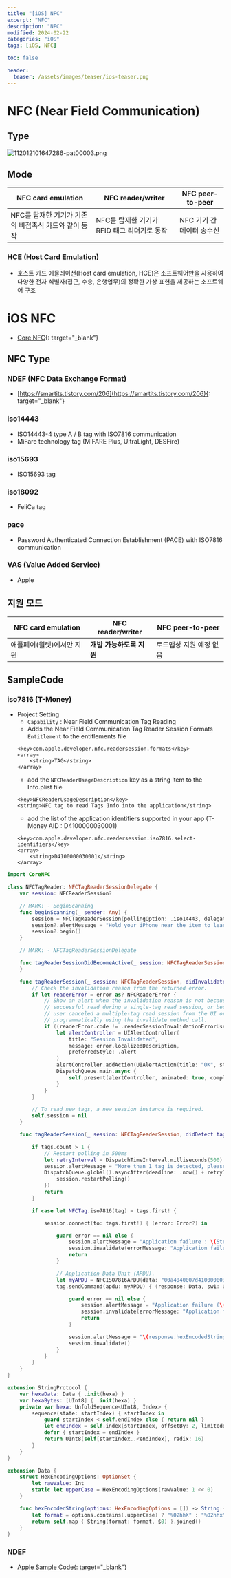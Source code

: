 ```yaml
---
title: "[iOS] NFC"
excerpt: "NFC"
description: "NFC"
modified: 2024-02-22
categories: "iOS"
tags: [iOS, NFC]

toc: false

header:
  teaser: /assets/images/teaser/ios-teaser.png
---
```



# NFC (Near Field Communication)

## Type
![112012101647286-pat00003.png](/files/3447211495812492562)

## Mode

| NFC card emulation | NFC reader/writer | NFC peer-to-peer |
| --- | --- | --- |
| NFC를 탑재한 기기가 기존의 비접촉식 카드와 같이 동작 | NFC를 탑재한 기기가 RFID 태그 리더기로 동작 | NFC 기기 간 데이터 송수신 |

### HCE (Host Card Emulation)
- 호스트 카드 에뮬레이션(Host card emulation, HCE)은 소프트웨어만을 사용하여 다양한 전자 식별자(접근, 수송, 은행업무)의 정확한 가상 표현을 제공하는 소프트웨어 구조

# iOS NFC
- [Core NFC](https://developer.apple.com/documentation/corenfc/){: target="_blank"}

## NFC Type
### NDEF (NFC Data Exchange Format)
- [https://smartits.tistory.com/206](https://smartits.tistory.com/206){: target="_blank"}
### iso14443
- ISO14443-4 type A / B tag with ISO7816 communication
- MiFare technology tag (MIFARE Plus, UltraLight, DESFire)
### iso15693
- ISO15693 tag
### iso18092
- FeliCa tag
### pace
- Password Authenticated Connection Establishment (PACE) with ISO7816 communication
### VAS (Value Added Service)
- Apple

## 지원 모드
| NFC card emulation | NFC reader/writer | NFC peer-to-peer |
| --- | --- | --- |
| 애플페이(월렛)에서만 지원 | **개발 가능하도록 지원** | 로드맵상 지원 예정 없음 |

## SampleCode
### iso7816 (T-Money)
- Project Setting
    - `Capability` : Near Field Communication Tag Reading
    - Adds the Near Field Communication Tag Reader Session Formats `Entitlement` to the entitlements file
    ```
    <key>com.apple.developer.nfc.readersession.formats</key>
	<array>
		<string>TAG</string>
	</array>
    ```
    - add the `NFCReaderUsageDescription` key as a string item to the Info.plist file
    ```
    <key>NFCReaderUsageDescription</key>
	<string>NFC tag to read Tags Info into the application</string>
    ```
    -  add the list of the application identifiers supported in your app (T-Money AID : D4100000030001)
    ```
    <key>com.apple.developer.nfc.readersession.iso7816.select-identifiers</key>
	<array>
		<string>D4100000030001</string>
	</array>
    ```

```swift
import CoreNFC

class NFCTagReader: NFCTagReaderSessionDelegate {
    var session: NFCReaderSession?

    // MARK: - BeginScanning
    func beginScanning(_ sender: Any) {
        session = NFCTagReaderSession(pollingOption: .iso14443, delegate: self)
        session?.alertMessage = "Hold your iPhone near the item to learn more about it."
        session?.begin()
    }

    // MARK: - NFCTagReaderSessionDelegate

    func tagReaderSessionDidBecomeActive(_ session: NFCTagReaderSession) {
    }

    func tagReaderSession(_ session: NFCTagReaderSession, didInvalidateWithError error: Error) {
        // Check the invalidation reason from the returned error.
        if let readerError = error as? NFCReaderError {
            // Show an alert when the invalidation reason is not because of a
            // successful read during a single-tag read session, or because the
            // user canceled a multiple-tag read session from the UI or
            // programmatically using the invalidate method call.
            if ((readerError.code != .readerSessionInvalidationErrorUserCanceled) {
                let alertController = UIAlertController(
                    title: "Session Invalidated",
                    message: error.localizedDescription,
                    preferredStyle: .alert
                )
                alertController.addAction(UIAlertAction(title: "OK", style: .default, handler: nil))
                DispatchQueue.main.async {
                    self.present(alertController, animated: true, completion: nil)
                }
            }
        }

        // To read new tags, a new session instance is required.
        self.session = nil
    }

    func tagReaderSession(_ session: NFCTagReaderSession, didDetect tags: [NFCTag]) {

        if tags.count > 1 {
            // Restart polling in 500ms
            let retryInterval = DispatchTimeInterval.milliseconds(500)
            session.alertMessage = "More than 1 tag is detected, please remove all tags and try again."
            DispatchQueue.global().asyncAfter(deadline: .now() + retryInterval, execute: {
                session.restartPolling()
            })
            return
        }

        if case let NFCTag.iso7816(tag) = tags.first! {

            session.connect(to: tags.first!) { (error: Error?) in

                guard error == nil else {
                    session.alertMessage = "Application failure : \(String(describing: error))"
                    session.invalidate(errorMessage: "Application failure")
                    return
                }

                // Application Data Unit (APDU).
                let myAPDU = NFCISO7816APDU(data: "00a4040007d4100000030001".hexaData)!
                tag.sendCommand(apdu: myAPDU) { (response: Data, sw1: UInt8, sw2: UInt8, error: Error?) in

                    guard error == nil else {
                        session.alertMessage = "Application failure (\(String(describing: error)))"
                        session.invalidate(errorMessage: "Application failure (\(String(describing: error)))")
                        return
                    }

                    session.alertMessage = "\(response.hexEncodedString())"
                    session.invalidate()
                }
            }
        }
    }
}

extension StringProtocol {
    var hexaData: Data { .init(hexa) }
    var hexaBytes: [UInt8] { .init(hexa) }
    private var hexa: UnfoldSequence<UInt8, Index> {
        sequence(state: startIndex) { startIndex in
            guard startIndex < self.endIndex else { return nil }
            let endIndex = self.index(startIndex, offsetBy: 2, limitedBy: self.endIndex) ?? self.endIndex
            defer { startIndex = endIndex }
            return UInt8(self[startIndex..<endIndex], radix: 16)
        }
    }
}

extension Data {
    struct HexEncodingOptions: OptionSet {
        let rawValue: Int
        static let upperCase = HexEncodingOptions(rawValue: 1 << 0)
    }

    func hexEncodedString(options: HexEncodingOptions = []) -> String {
        let format = options.contains(.upperCase) ? "%02hhX" : "%02hhx"
        return self.map { String(format: format, $0) }.joined()
    }
}
```

### NDEF
- [Apple Sample Code](https://developer.apple.com/documentation/corenfc/building_an_nfc_tag-reader_app){: target="_blank"}
